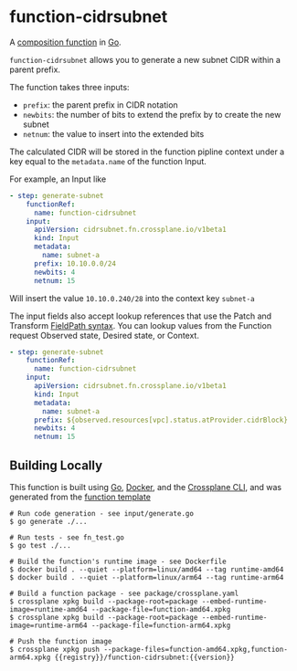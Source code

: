 # function-cidrsubnet

A [composition function][functions] in [Go][go].

`function-cidrsubnet` allows you to generate a new subnet CIDR within a parent prefix.

The function takes three inputs:
- `prefix`: the parent prefix in CIDR notation
- `newbits`: the number of bits to extend the prefix by to create the new subnet
- `netnum`: the value to insert into the extended bits

The calculated CIDR will be stored in the function pipline context under a key equal to the `metadata.name` of the function Input.

For example, an Input like
```yaml
- step: generate-subnet
    functionRef:
      name: function-cidrsubnet
    input:
      apiVersion: cidrsubnet.fn.crossplane.io/v1beta1
      kind: Input
      metadata:
        name: subnet-a
      prefix: 10.10.0.0/24
      newbits: 4
      netnum: 15
```
Will insert the value `10.10.0.240/28` into the context key `subnet-a`

The input fields also accept lookup references that use the Patch and Transform [FieldPath syntax][field selectors]. You can lookup values from the Function request Observed state, Desired state, or Context.  
```yaml
- step: generate-subnet
    functionRef:
      name: function-cidrsubnet
    input:
      apiVersion: cidrsubnet.fn.crossplane.io/v1beta1
      kind: Input
      metadata:
        name: subnet-a
      prefix: ${observed.resources[vpc].status.atProvider.cidrBlock}
      newbits: 4
      netnum: 15
```


## Building Locally

This function is built using [Go][go], [Docker][docker], and the [Crossplane CLI][cli], and was generated from the [function template][function template]

```shell
# Run code generation - see input/generate.go
$ go generate ./...

# Run tests - see fn_test.go
$ go test ./...

# Build the function's runtime image - see Dockerfile
$ docker build . --quiet --platform=linux/amd64 --tag runtime-amd64
$ docker build . --quiet --platform=linux/arm64 --tag runtime-arm64

# Build a function package - see package/crossplane.yaml
$ crossplane xpkg build --package-root=package --embed-runtime-image=runtime-amd64 --package-file=function-amd64.xpkg
$ crossplane xpkg build --package-root=package --embed-runtime-image=runtime-arm64 --package-file=function-arm64.xpkg

# Push the function image
$ crossplane xpkg push --package-files=function-amd64.xpkg,function-arm64.xpkg {{registry}}/function-cidrsubnet:{{version}}
```

[functions]: https://docs.crossplane.io/latest/concepts/composition-functions
[go]: https://go.dev
[function guide]: https://docs.crossplane.io/knowledge-base/guides/write-a-composition-function-in-go
[function template]: https://github.com/crossplane/function-template-go
[package docs]: https://pkg.go.dev/github.com/crossplane/function-sdk-go
[docker]: https://www.docker.com
[cli]: https://docs.crossplane.io/latest/cli%  
[field selectors]: https://docs.crossplane.io/latest/concepts/patch-and-transform/#selecting-fields